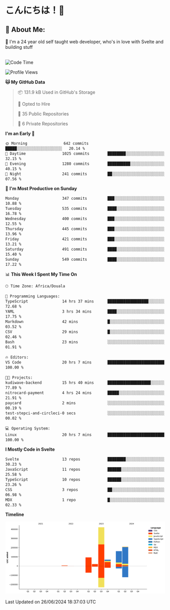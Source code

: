 

# こんにちは！🙂  
## 💫 About Me:
🙂 I'm a 24 year old self taught web developer, who's in love with Svelte and building stuff <br><br>

<!--START_SECTION:waka-->
![Code Time](http://img.shields.io/badge/Code%20Time-712%20hrs%2040%20mins-blue)

![Profile Views](http://img.shields.io/badge/Profile%20Views-240-blue)

**🐱 My GitHub Data** 

> 📦 131.9 kB Used in GitHub's Storage 
 > 
> 💼 Opted to Hire
 > 
> 📜 35 Public Repositories 
 > 
> 🔑 6 Private Repositories 
 > 
**I'm an Early 🐤** 

```text
🌞 Morning                642 commits         █████░░░░░░░░░░░░░░░░░░░░   20.14 % 
🌆 Daytime                1025 commits        ████████░░░░░░░░░░░░░░░░░   32.15 % 
🌃 Evening                1280 commits        ██████████░░░░░░░░░░░░░░░   40.15 % 
🌙 Night                  241 commits         ██░░░░░░░░░░░░░░░░░░░░░░░   07.56 % 
```
📅 **I'm Most Productive on Sunday** 

```text
Monday                   347 commits         ███░░░░░░░░░░░░░░░░░░░░░░   10.88 % 
Tuesday                  535 commits         ████░░░░░░░░░░░░░░░░░░░░░   16.78 % 
Wednesday                400 commits         ███░░░░░░░░░░░░░░░░░░░░░░   12.55 % 
Thursday                 445 commits         ███░░░░░░░░░░░░░░░░░░░░░░   13.96 % 
Friday                   421 commits         ███░░░░░░░░░░░░░░░░░░░░░░   13.21 % 
Saturday                 491 commits         ████░░░░░░░░░░░░░░░░░░░░░   15.40 % 
Sunday                   549 commits         ████░░░░░░░░░░░░░░░░░░░░░   17.22 % 
```


📊 **This Week I Spent My Time On** 

```text
🕑︎ Time Zone: Africa/Douala

💬 Programming Languages: 
TypeScript               14 hrs 37 mins      ██████████████████░░░░░░░   72.68 % 
YAML                     3 hrs 34 mins       ████░░░░░░░░░░░░░░░░░░░░░   17.75 % 
Markdown                 42 mins             █░░░░░░░░░░░░░░░░░░░░░░░░   03.52 % 
CSV                      29 mins             █░░░░░░░░░░░░░░░░░░░░░░░░   02.46 % 
Bash                     23 mins             ░░░░░░░░░░░░░░░░░░░░░░░░░   01.91 % 

🔥 Editors: 
VS Code                  20 hrs 7 mins       █████████████████████████   100.00 % 

🐱‍💻 Projects: 
kudiwave-backend         15 hrs 40 mins      ███████████████████░░░░░░   77.89 % 
nitrocard-payment        4 hrs 24 mins       █████░░░░░░░░░░░░░░░░░░░░   21.91 % 
paycard                  2 mins              ░░░░░░░░░░░░░░░░░░░░░░░░░   00.19 % 
test-stepci-and-circleci-0 secs              ░░░░░░░░░░░░░░░░░░░░░░░░░   00.02 % 

💻 Operating System: 
Linux                    20 hrs 7 mins       █████████████████████████   100.00 % 
```

**I Mostly Code in Svelte** 

```text
Svelte                   13 repos            ████████░░░░░░░░░░░░░░░░░   30.23 % 
JavaScript               11 repos            ██████░░░░░░░░░░░░░░░░░░░   25.58 % 
TypeScript               10 repos            ██████░░░░░░░░░░░░░░░░░░░   23.26 % 
CSS                      3 repos             ██░░░░░░░░░░░░░░░░░░░░░░░   06.98 % 
MDX                      1 repo              █░░░░░░░░░░░░░░░░░░░░░░░░   02.33 % 
```



**Timeline**

![Lines of Code chart](https://raw.githubusercontent.com/michaelnji/michaelnji/main/assets/bar_graph.png)


 Last Updated on 26/06/2024 18:37:03 UTC
<!--END_SECTION:waka-->
